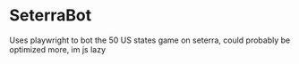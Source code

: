 # SeterraBot
Uses playwright to bot the 50 US states game on seterra, could probably be optimized more, im js lazy
